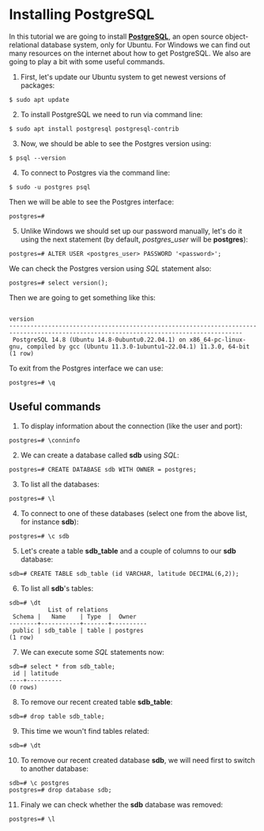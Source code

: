 # Installing PostgreSQL

In this tutorial we are going to install [**PostgreSQL**](https://www.postgresql.org/), an open source object-relational database system, only for Ubuntu. For Windows we can find out many resources on the internet about how to get PostgreSQL. We also are going to play a bit with some useful commands.

1. First, let's update our Ubuntu system to get newest versions of packages:
```
$ sudo apt update
```

2. To install PostgreSQL we need to run via command line:
```
$ sudo apt install postgresql postgresql-contrib
```

3. Now, we should be able to see the Postgres version using:
```
$ psql --version
```

4. To connect to Postgres via the command line:
```
$ sudo -u postgres psql
```

Then we will be able to see the Postgres interface:
```
postgres=#
```

5. Unlike Windows we should set up our password manually, let's do it using the next statement (by default, *postgres_user* will be **postgres**):
```
postgres=# ALTER USER <postgres_user> PASSWORD '<password>';
```

We can check the Postgres version using *SQL* statement also:
```
postgres=# select version();
```

Then we are going to get something like this:

```
                                                                version                                                                 
----------------------------------------------------------------------------------------------------------------------------------------
 PostgreSQL 14.8 (Ubuntu 14.8-0ubuntu0.22.04.1) on x86_64-pc-linux-gnu, compiled by gcc (Ubuntu 11.3.0-1ubuntu1~22.04.1) 11.3.0, 64-bit
(1 row)
```

To exit from the Postgres interface we can use:
```
postgres=# \q
```

## Useful commands
1. To display information about the connection (like the user and port):
```
postgres=# \conninfo
```

2. We can create a database called **sdb** using *SQL*:
```
postgres=# CREATE DATABASE sdb WITH OWNER = postgres;
```

3. To list all the databases:
```
postgres=# \l
```

4. To connect to one of these databases (select one from the above list, for instance **sdb**):
```
postgres=# \c sdb
```

5. Let's create a table **sdb_table** and a couple of columns to our **sdb** database:
```
sdb=# CREATE TABLE sdb_table (id VARCHAR, latitude DECIMAL(6,2));
```

6. To list all **sdb**'s tables:
```
sdb=# \dt
           List of relations
 Schema |   Name    | Type  |  Owner   
--------+-----------+-------+----------
 public | sdb_table | table | postgres
(1 row)
```

7. We can execute some *SQL* statements now:
```
sdb=# select * from sdb_table;
 id | latitude 
----+----------
(0 rows)
```

8. To remove our recent created table **sdb_table**: 
```
sdb=# drop table sdb_table;
```

9. This time we woun't find tables related:
```
sdb=# \dt
```

10. To remove our recent created database **sdb**, we will need first to switch to another database:
```
sdb=# \c postgres
postgres=# drop database sdb;
```

11. Finaly we can check whether the **sdb** database was removed:
```
postgres=# \l
```
